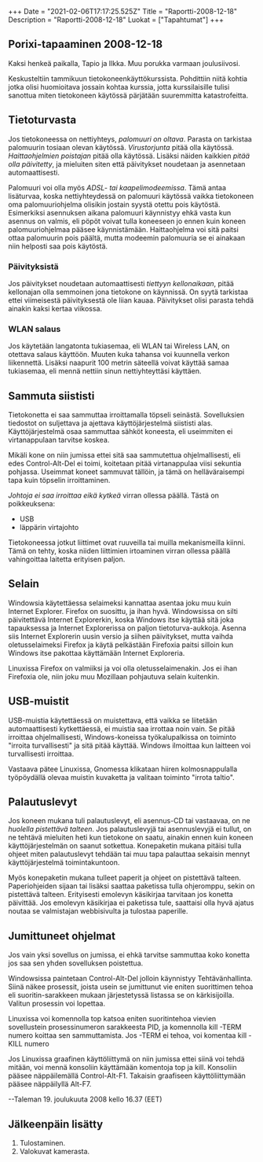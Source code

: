 +++
Date = "2021-02-06T17:17:25.525Z"
Title = "Raportti-2008-12-18"
Description = "Raportti-2008-12-18"
Luokat = ["Tapahtumat"]
+++

Porixi-tapaaminen 2008-12-18
----------------------------

Kaksi henkeä paikalla, Tapio ja Ilkka. Muu porukka varmaan joulusiivosi.

Keskusteltiin tammikuun tietokoneenkäyttökurssista. Pohdittiin niitä
kohtia jotka olisi huomioitava jossain kohtaa kurssia, jotta
kurssilaisille tulisi sanottua miten tietokoneen käytössä pärjätään
suuremmitta katastrofeitta.

Tietoturvasta
-------------

Jos tietokoneessa on nettiyhteys, *palomuuri on oltava*. Parasta on
tarkistaa palomuurin tosiaan olevan käytössä. *Virustorjunta* pitää olla
käytössä. *Haittaohjelmien poistajan* pitää olla käytössä. Lisäksi
näiden kaikkien *pitää olla päivitetty*, ja mieluiten siten että
päivitykset noudetaan ja asennetaan automaattisesti.

Palomuuri voi olla myös *ADSL- tai kaapelimodeemissa*. Tämä antaa
lisäturvaa, koska nettiyhteydessä on palomuuri käytössä vaikka
tietokoneen oma palomuuriohjelma olisikin jostain syystä otettu pois
käytöstä. Esimerkiksi asennuksen aikana palomuuri käynnistyy ehkä vasta
kun asennus on valmis, eli pöpöt voivat tulla koneeseen jo ennen kuin
koneen palomuuriohjelmaa pääsee käynnistämään. Haittaohjelma voi sitä
paitsi ottaa palomuurin pois päältä, mutta modeemin palomuuria se ei
ainakaan niin helposti saa pois käytöstä.

### Päivityksistä

Jos päivitykset noudetaan automaattisesti *tiettyyn kellonaikaan*, pitää
kellonajan olla semmoinen jona tietokone on käynnissä. On syytä
tarkistaa ettei viimeisestä päivityksestä ole liian kauaa. Päivitykset
olisi parasta tehdä ainakin kaksi kertaa viikossa.

### WLAN salaus

Jos käytetään langatonta tukiasemaa, eli WLAN tai Wireless LAN, on
otettava salaus käyttöön. Muuten kuka tahansa voi kuunnella verkon
liikennettä. Lisäksi naapurit 100 metrin säteellä voivat käyttää samaa
tukiasemaa, eli mennä nettiin sinun nettiyhteyttäsi käyttäen.

Sammuta siististi
-----------------

Tietokonetta ei saa sammuttaa irroittamalla töpseli seinästä.
Sovelluksien tiedostot on suljettava ja ajettava käyttöjärjestelmä
siististi alas. Käyttöjärjestelmä osaa sammuttaa sähköt koneesta, eli
useimmiten ei virtanappulaan tarvitse koskea.

Mikäli kone on niin jumissa ettei sitä saa sammutettua ohjelmallisesti,
eli edes Control-Alt-Del ei toimi, koitetaan pitää virtanappulaa viisi
sekuntia pohjassa. Useimmat koneet sammuvat tällöin, ja tämä on
helläväraisempi tapa kuin töpselin irroittaminen.

*Johtoja ei saa irroittaa eikä kytkeä* virran ollessa päällä. Tästä on
poikkeuksena:

-   USB
-   läppärin virtajohto

Tietokoneessa jotkut liittimet ovat ruuveilla tai muilla mekanismeilla
kiinni. Tämä on tehty, koska niiden liittimien irtoaminen virran ollessa
päällä vahingoittaa laitetta erityisen paljon.

Selain
------

Windowsia käytettäessa selaimeksi kannattaa asentaa joku muu kuin
Internet Explorer. Firefox on suosittu, ja ihan hyvä. Windowsissa on
silti päivitettävä Internet Explorerkin, koska Windows itse käyttää sitä
joka tapauksessa ja Internet Explorerissa on paljon tietoturva-aukkoja.
Asenna siis Internet Explorerin uusin versio ja siihen päivitykset,
mutta vaihda oletusselaimeksi Firefox ja käytä pelkästään Firefoxia
paitsi silloin kun Windows itse pakottaa käyttämään Internet Exploreria.

Linuxissa Firefox on valmiiksi ja voi olla oletusselaimenakin. Jos ei
ihan Firefoxia ole, niin joku muu Mozillaan pohjautuva selain kuitenkin.

USB-muistit
-----------

USB-muistia käytettäessä on muistettava, että vaikka se liitetään
automaattisesti kytkettäessä, ei muistia saa irrottaa noin vain. Se
pitää irroittaa ohjelmallisesti, Windows-koneissa työkalupalkissa on
toiminto "irroita turvallisesti" ja sitä pitää käyttää. Windows
ilmoittaa kun laitteen voi turvallisesti irroittaa.

Vastaava pätee Linuxissa, Gnomessa klikataan hiiren kolmosnappulalla
työpöydällä olevaa muistin kuvaketta ja valitaan toiminto "irrota
taltio".

Palautuslevyt
-------------

Jos koneen mukana tuli palautuslevyt, eli asennus-CD tai vastaavaa, on
ne *huolella pistettävä talteen*. Jos palautuslevyjä tai asennuslevyjä
ei tullut, on ne tehtävä mieluiten heti kun tietokone on saatu, ainakin
ennen kuin koneen käyttöjärjestelmän on saanut sotkettua. Konepaketin
mukana pitäisi tulla ohjeet miten palautuslevyt tehdään tai muu tapa
palauttaa sekaisin mennyt käyttöjärjestelmä toimintakuntoon.

Myös konepaketin mukana tulleet paperit ja ohjeet on pistettävä talteen.
Paperiohjeiden sijaan tai lisäksi saattaa paketissa tulla ohjeromppu,
sekin on pistettävä talteen. Erityisesti emolevyn käsikirjaa tarvitaan
jos konetta päivittää. Jos emolevyn käsikirjaa ei paketissa tule,
saattaisi olla hyvä ajatus noutaa se valmistajan webbisivulta ja
tulostaa paperille.

Jumittuneet ohjelmat
--------------------

Jos vain yksi sovellus on jumissa, ei ehkä tarvitse sammuttaa koko
konetta jos saa sen yhden sovelluksen poistettua.

Windowsissa paintetaan Control-Alt-Del jolloin käynnistyy
Tehtävänhallinta. Siinä näkee prosessit, joista usein se jumittunut vie
eniten suorittimen tehoa eli suoritin-sarakkeen mukaan järjestetyssä
listassa se on kärkisijoilla. Valitun prosessin voi lopettaa.

Linuxissa voi komennolla top katsoa eniten suoritintehoa vievien
sovellustein prosessinumeron sarakkeesta PID, ja komennolla kill -TERM
numero koittaa sen sammuttamista. Jos -TERM ei tehoa, voi komentaa kill
-KILL numero

Jos Linuxissa graafinen käyttöliittymä on niin jumissa ettei siinä voi
tehdä mitään, voi mennä konsoliin käyttämään komentoja top ja kill.
Konsoliin pääsee näppäilemällä Control-Alt-F1. Takaisin graafiseen
käyttöliittymään pääsee näppäilyllä Alt-F7.

--Taleman 19. joulukuuta 2008 kello 16.37 (EET)

Jälkeenpäin lisätty
-------------------

1.  Tulostaminen.
2.  Valokuvat kamerasta.


